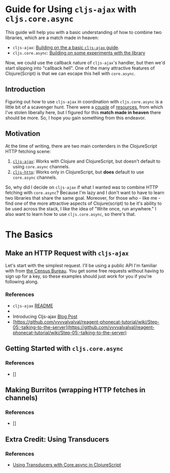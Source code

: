 # Guide for Using `cljs-ajax` with `cljs.core.async`

This guide will help you with a basic understanding of how to combine two libraries, which are a match made in heaven:
- `cljs-ajax`: [Building on the a basic `cljs-ajax` guide](../http-requests/cljs-ajax.md).
- `cljs.core.async`: [Building on some experiments with the library](../core-async/core-async.md)

Now, we could use the callback nature of `cljs-ajax`'s handler, but then we'd start slipping into "callback hell". One of the many attractive features of Clojure(Script) is that we can escape this hell with `core.async`.

## Introduction

Figuring out how to use `cljs-ajax` in coordination with `cljs.core.async` is a little bit of a scavenger hunt. There were a [couple](https://github.com/vvvvalvalval/reagent-phonecat-tutorial/wiki/Step-11:-Asynchrony-and-error-management-with-core.async) of [resources](https://blog.venanti.us/using-transducers-with-core-async-clojurescript/), from which I've stolen liberally here, but I figured for this **match made in heaven** there should be more. So, I hope you gain something from this endeavor.

## Motivation

At the time of writing, there are two main contenders in the ClojureScript HTTP fetching scene:

1) [`cljs-ajax`](https://github.com/JulianBirch/cljs-ajax): Works with Clojure and ClojureScript, but doesn't default to using `core.async` channels.
2) [`cljs-http`](https://github.com/r0man/cljs-http): Works only in ClojureScript, but **does** default to use `core.async` channels.

So, why did I decide on `cljs-ajax` if what I wanted was to combine HTTP fetching with `core.async`? Because I'm lazy and I don't want to have to learn two libraries that share the same goal. Moreover, for those who - like me - find one of the more attractive aspects of Clojure(script) to be it's ability to be used across the stack, I like the idea of "Write once, run anywhere." I also want to learn how to use `cljs.core.async`, so there's that.

# The Basics

## Make an HTTP Request with `cljs-ajax`

Let's start with the simplest request. I'll be using a public API I'm familiar with from [the Census Bureau](https://www.census.gov/data/developers/data-sets.html). You get some free requests without having to sign up for a key, so these examples should just work for you if you're following along.




### References
- `cljs-ajax` [README](https://github.com/JulianBirch/cljs-ajax/blob/master/README.md)
- []()
- Introducing Cljs-ajax [Blog Post](https://yogthos.net/posts/2013-04-09-Introducing-cljs-ajax.html)
- [https://github.com/vvvvalvalval/reagent-phonecat-tutorial/wiki/Step-05:-talking-to-the-server](https://github.com/vvvvalvalval/reagent-phonecat-tutorial/wiki/Step-05:-talking-to-the-server)

## Getting Started with `cljs.core.async`

### References
- []

## Making Burritos (wrapping HTTP fetches in channels)

### References
- []

## Extra Credit: Using Transducers

### References
- [Using Transducers with Core.async in ClojureScript](https://blog.venanti.us/using-transducers-with-core-async-clojurescript/)
